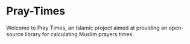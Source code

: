 Pray-Times
==========

Welcome to Pray Times, an Islamic project aimed at providing an open-source library for calculating Muslim prayers times.